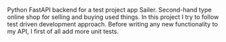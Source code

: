 Python FastAPI backend for a test project app Sailer. Second-hand type online shop for selling and buying used things.
In this project I try to follow test driven development approach. Before writing any new functionality to my API, I first of all add more unit tests.
